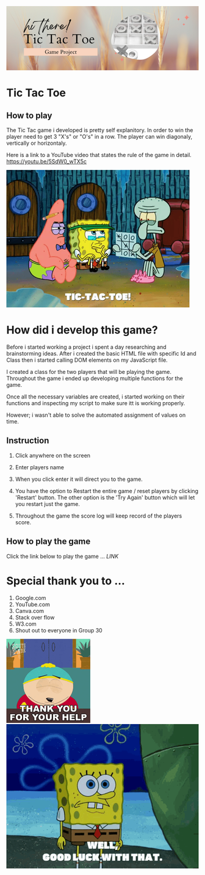 ![](./edited/Tic-Tac-Toe%20(1).png)



# Tic Tac Toe



## How to play

The Tic Tac game i developed is pretty self explanitory.
In order to win the player need to get 3 "X's" or "O's" in a row. The player can win diagonaly, vertically or horizontaly.


Here is a link to a YouTube video that states the rule of the game in detail. https://youtu.be/5SdW0_wTX5c

 ![](./edited/tic-giphy.gif)


# How did i develop this game?
Before i started working a project i spent a day researching and brainstorming ideas. 
After i created the basic HTML file with specific Id and Class then i started calling DOM elements on my JavaScript file.


I created a class for the two players that will be playing the game. Throughout the game i ended up developing multiple functions for the game. 


Once all the necessary variables are created, i started working on their functions and inspecting my script to make sure itt is working properly.

However; i wasn't able to solve the automated assignment of values on time.


## Instruction
1. Click anywhere on the screen

2. Enter players name

3. When you click enter it will direct you to the game. 

4. You have the option to Restart the entire game / reset players by clicking 'Restart' button.
The other option is the 'Try Again' button which will let you restart just the game.

5. Throughout the game the score log will keep record of the players score.







## How to play the game 
Click the link below to play the game ...
*LINK*




# Special thank you to ...
 1. Google.com
 2. YouTube.com
 3. Canva.com
 4. Stack over flow
 5. W3.com
 6. Shout out to everyone in Group 30 


 
![](./edited/thank-you-for-your-help-cartman.gif)
![](./edited/spongebob.gif)